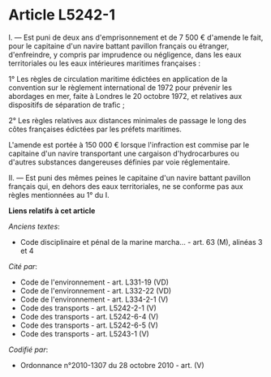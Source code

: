 # Article L5242-1

I. ― Est puni de deux ans d'emprisonnement et de 7 500 € d'amende le fait, pour le capitaine d'un navire battant pavillon
français ou étranger, d'enfreindre, y compris par imprudence ou négligence, dans les eaux territoriales ou les eaux
intérieures maritimes françaises :

1° Les règles de circulation maritime édictées en application de la convention sur le règlement international de 1972 pour
prévenir les abordages en mer, faite à Londres le 20 octobre 1972, et relatives aux dispositifs de séparation de trafic ;

2° Les règles relatives aux distances minimales de passage le long des côtes françaises édictées par les préfets maritimes.

L'amende est portée à 150 000 € lorsque l'infraction est commise par le capitaine d'un navire transportant une cargaison
d'hydrocarbures ou d'autres substances dangereuses définies par voie réglementaire.

II. ― Est puni des mêmes peines le capitaine d'un navire battant pavillon français qui, en dehors des eaux territoriales, ne
se conforme pas aux règles mentionnées au 1° du I.

**Liens relatifs à cet article**

_Anciens textes_:

  - Code disciplinaire et pénal de la marine marcha... - art. 63 (M), alinéas 3 et 4

_Cité par_:

  - Code de l'environnement - art. L331-19 (VD)
  - Code de l'environnement - art. L332-22 (VD)
  - Code de l'environnement - art. L334-2-1 (V)
  - Code des transports - art. L5242-2-1 (V)
  - Code des transports - art. L5242-6-4 (V)
  - Code des transports - art. L5242-6-5 (V)
  - Code des transports - art. L5243-1 (V)

_Codifié par_:

  - Ordonnance n°2010-1307 du 28 octobre 2010 - art. (V)
